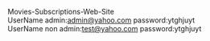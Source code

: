 Movies-Subscriptions-Web-Site <br/>
UserName admin:admin@yahoo.com password:ytghjuyt<br/>
UserName non admin:test@yahoo.com password:ytghjuyt<br/>


